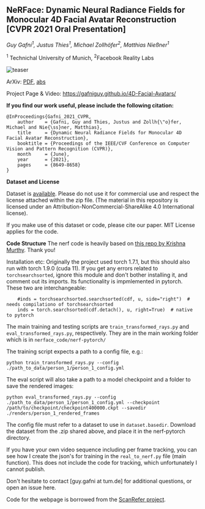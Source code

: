 ## NeRFace: Dynamic Neural Radiance Fields for Monocular 4D Facial Avatar Reconstruction [CVPR 2021 Oral Presentation]

*Guy Gafni<sup>1</sup>, Justus Thies<sup>1</sup>, Michael Zollhöfer<sup>2</sup>, Matthias Nießner<sup>1</sup>*

<sup>1</sup> Technichal University of Munich, <sup>2</sup>Facebook Reality Labs

![teaser](https://justusthies.github.io/posts/nerface/teaser.jpg)

ArXiv:  <a href="https://arxiv.org/pdf/2012.03065">PDF</a>,  <a href="https://arxiv.org/abs/2012.03065">abs</a>

Project Page & Video: <a href="https://gafniguy.github.io/4D-Facial-Avatars/">https://gafniguy.github.io/4D-Facial-Avatars/</a>


**If you find our work useful, please include the following citation:**


```
@InProceedings{Gafni_2021_CVPR,
    author    = {Gafni, Guy and Thies, Justus and Zollh{\"o}fer, Michael and Nie{\ss}ner, Matthias},
    title     = {Dynamic Neural Radiance Fields for Monocular 4D Facial Avatar Reconstruction},
    booktitle = {Proceedings of the IEEE/CVF Conference on Computer Vision and Pattern Recognition (CVPR)},
    month     = {June},
    year      = {2021},
    pages     = {8649-8658}
}
```

**Dataset and License**

Dataset is <a  href="https://syncandshare.lrz.de/getlink/fiBTHis1fS8Zxqd55XCAjjG8/nerface_dataset.zip">available</a>.
Please do not use it for commercial use and respect the license attached within the zip file. (The material in this repository is licensed under an Attribution-NonCommercial-ShareAlike 4.0 International license). 

If you make use of this dataset or code, please cite our paper. 
MIT License applies for the code.

**Code Structure**
The nerf code is heavily based on <a  href="https://github.com/krrish94/nerf-pytorch">this repo by Krishna Murthy</a>. Thank you! 

Installation etc:
Originally the project used torch 1.7.1, but this should also run with torch 1.9.0 (cuda 11).
If you get any errors related to `torchsearchsorted`, ignore this module and don't bother installing it, and comment out its imports. Its functionality is impmlemented in pytorch.
These two are interchangeable:
```
    #inds = torchsearchsorted.searchsorted(cdf, u, side="right")  # needs compilationo of torchsearchsorted
    inds = torch.searchsorted(cdf.detach(), u, right=True)  # native to pytorch 
```

The main training and testing scripts are `train_transformed_rays.py` and `eval_transformed_rays.py`, respectively. They are in the main working folder which is in `nerface_code/nerf-pytorch/` 

The training script expects a path to a config file, e.g.:

`python train_transformed_rays.py --config ./path_to_data/person_1/person_1_config.yml `

The eval script will also take a path to a model checkpoint and a folder to save the rendered images:

`python eval_transformed_rays.py --config ./path_to_data/person_1/person_1_config.yml --checkpoint /path/to/checkpoint/checkpoint400000.ckpt --savedir ./renders/person_1_rendered_frames`

The config file must refer to a dataset to use in `dataset.basedir`. Download the dataset from the .zip shared above, and place it in the nerf-pytorch directory. 

If you have your own video sequence including per frame tracking, you can see how I create the json's for training in the `real_to_nerf.py` file (main function). This does not include the code for tracking, which unfortunately I cannot publish. 


Don't hesitate to contact [guy.gafni at tum.de] for additional questions, or open an issue here.


Code for the webpage is borrowed from the <a href="https://github.com/daveredrum/ScanRefer">ScanRefer project</a>.
